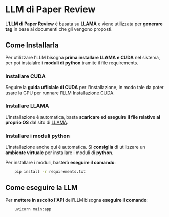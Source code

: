 # LLM di Paper Review

L'**LLM di Paper Review** è basata su **LLAMA** e viene utilizzata per **generare tag** in base ai documenti che gli vengono proposti.

## Come Installarla 

Per utilizzare l'LLM bisogna **prima installare LLAMA e CUDA** nel sistema, per poi instalalre i **moduli di python** tramite il file requirements.

### Installare CUDA

Seguire la **guida ufficiale di CUDA** per l'installazione, in modo tale da poter usare la GPU per runnare l'LLM [Installazione CUDA](https://docs.nvidia.com/cuda/cuda-installation-guide-microsoft-windows/index.html).

### Installare LLAMA

L'installazione è automatica, basta **scaricare ed eseguire il file relativo al proprio OS** dal sito di [LLAMA](https://ollama.com/download).

### Installare i moduli python

L'installazione anche qui è automatica. Si **consiglia** di utilizzare un **ambiente virtuale** per installare i moduli di **python**.

Per installare i moduli, basterà **eseguire il comando**:
```bash
    pip install -r requirements.txt
```

## Come eseguire la LLM

Per **mettere in ascolto l'API** dell'LLM bisogna **eseguire il comando**:
```bash
    uvicorn main:app
```

